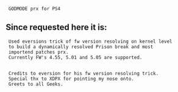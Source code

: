      GODMODE prx for PS4

## Since requested here it is:
     Used eversions trick of fw version resolving on kernel level
     to build a dynamically resolved Prison break and most
     importend patches prx.
     Currently FW's 4.55, 5.01 and 5.05 are supported.
     
     
     Credits to eversion for his fw version resolving trick.
     Special thx to XDPX for pointing my nose onto.
     Greets to all Geeks.